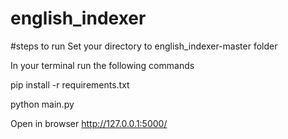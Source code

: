 # english_indexer

#steps to run
Set your directory to english_indexer-master folder

In your terminal run the following commands

pip install -r requirements.txt

python main.py

Open in browser http://127.0.0.1:5000/
